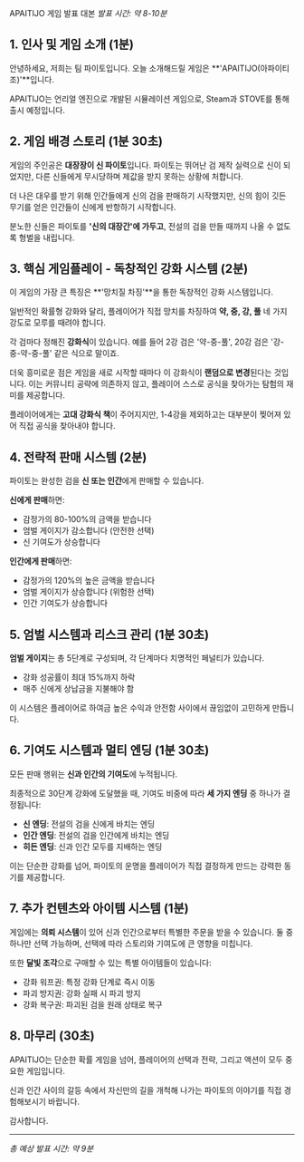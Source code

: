 APAITIJO 게임 발표 대본
*발표 시간: 약 8-10분*

## 1. 인사 및 게임 소개 (1분)

안녕하세요, 저희는 팀 파이토입니다. 
오늘 소개해드릴 게임은 **'APAITIJO(아파이티조)'**입니다.

APAITIJO는 언리얼 엔진으로 개발된 시뮬레이션 게임으로, Steam과 STOVE를 통해 출시 예정입니다.

## 2. 게임 배경 스토리 (1분 30초)

게임의 주인공은 **대장장이 신 파이토**입니다. 
파이토는 뛰어난 검 제작 실력으로 신이 되었지만, 다른 신들에게 무시당하며 제값을 받지 못하는 상황에 처합니다.

더 나은 대우를 받기 위해 인간들에게 신의 검을 판매하기 시작했지만, 신의 힘이 깃든 무기를 얻은 인간들이 신에게 반항하기 시작합니다.

분노한 신들은 파이토를 **'신의 대장간'에 가두고**, 전설의 검을 만들 때까지 나올 수 없도록 형벌을 내립니다.

## 3. 핵심 게임플레이 - 독창적인 강화 시스템 (2분)

이 게임의 가장 큰 특징은 **'망치질 차징'**을 통한 독창적인 강화 시스템입니다.

일반적인 확률형 강화와 달리, 플레이어가 직접 망치를 차징하여 **약, 중, 강, 풀** 네 가지 강도로 모루를 때려야 합니다.

각 검마다 정해진 **강화식**이 있습니다. 
예를 들어 2강 검은 '약-중-풀', 20강 검은 '강-중-약-중-풀' 같은 식으로 말이죠.

더욱 흥미로운 점은 게임을 새로 시작할 때마다 이 강화식이 **랜덤으로 변경**된다는 것입니다. 이는 커뮤니티 공략에 의존하지 않고, 플레이어 스스로 공식을 찾아가는 탐험의 재미를 제공합니다.

플레이어에게는 **고대 강화식 책**이 주어지지만, 1-4강을 제외하고는 대부분이 찢어져 있어 직접 공식을 찾아내야 합니다.

## 4. 전략적 판매 시스템 (2분)

파이토는 완성한 검을 **신 또는 인간**에게 판매할 수 있습니다.

**신에게 판매**하면:
- 감정가의 80-100%의 금액을 받습니다
- 엄벌 게이지가 감소합니다 (안전한 선택)
- 신 기여도가 상승합니다

**인간에게 판매**하면:
- 감정가의 120%의 높은 금액을 받습니다
- 엄벌 게이지가 상승합니다 (위험한 선택)
- 인간 기여도가 상승합니다

## 5. 엄벌 시스템과 리스크 관리 (1분 30초)

**엄벌 게이지**는 총 5단계로 구성되며, 각 단계마다 치명적인 페널티가 있습니다.

- 강화 성공률이 최대 15%까지 하락
- 매주 신에게 상납금을 지불해야 함

이 시스템은 플레이어로 하여금 높은 수익과 안전함 사이에서 끊임없이 고민하게 만듭니다.

## 6. 기여도 시스템과 멀티 엔딩 (1분 30초)

모든 판매 행위는 **신과 인간의 기여도**에 누적됩니다.

최종적으로 30단계 강화에 도달했을 때, 기여도 비중에 따라 **세 가지 엔딩** 중 하나가 결정됩니다:

- **신 엔딩**: 전설의 검을 신에게 바치는 엔딩
- **인간 엔딩**: 전설의 검을 인간에게 바치는 엔딩  
- **히든 엔딩**: 신과 인간 모두를 지배하는 엔딩

이는 단순한 강화를 넘어, 파이토의 운명을 플레이어가 직접 결정하게 만드는 강력한 동기를 제공합니다.

## 7. 추가 컨텐츠와 아이템 시스템 (1분)

게임에는 **의뢰 시스템**이 있어 신과 인간으로부터 특별한 주문을 받을 수 있습니다. 둘 중 하나만 선택 가능하며, 선택에 따라 스토리와 기여도에 큰 영향을 미칩니다.

또한 **달빛 조각**으로 구매할 수 있는 특별 아이템들이 있습니다:
- 강화 워프권: 특정 강화 단계로 즉시 이동
- 파괴 방지권: 강화 실패 시 파괴 방지
- 강화 복구권: 파괴된 검을 원래 상태로 복구

## 8. 마무리 (30초)

APAITIJO는 단순한 확률 게임을 넘어, 플레이어의 선택과 전략, 그리고 액션이 모두 중요한 게임입니다.

신과 인간 사이의 갈등 속에서 자신만의 길을 개척해 나가는 파이토의 이야기를 직접 경험해보시기 바랍니다.

감사합니다.

---
*총 예상 발표 시간: 약 9분*
